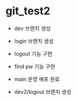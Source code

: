 # git_test2

- dev 브랜치 생성

- login 브랜치 생성

- logout 기능 구현

- find pw 기능 구현

- main 운영 배포 완료

- dev2/logout 브랜치 생성